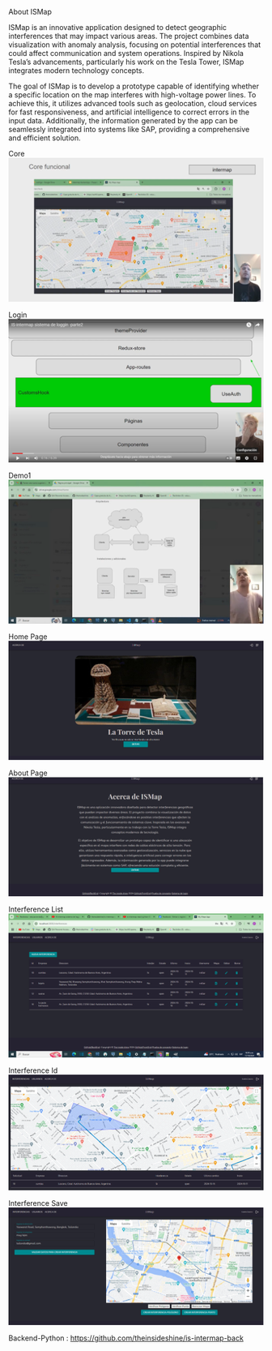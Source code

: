 About ISMap

ISMap is an innovative application designed to detect geographic interferences that may impact various areas. The project combines data visualization with anomaly analysis, focusing on potential interferences that could affect communication and system operations. Inspired by Nikola Tesla’s advancements, particularly his work on the Tesla Tower, ISMap integrates modern technology concepts.

The goal of ISMap is to develop a prototype capable of identifying whether a specific location on the map interferes with high-voltage power lines. To achieve this, it utilizes advanced tools such as geolocation, cloud services for fast responsiveness, and artificial intelligence to correct errors in the input data. Additionally, the information generated by the app can be seamlessly integrated into systems like SAP, providing a comprehensive and efficient solution.



Core
[![Core](public/images/video-presentacion.png)](https://youtu.be/oUnR56ElMRo )

Login
[![Login](public/images/video-login2.png)](https://youtu.be/jTzJwVuOlQM)

Demo1
[![Demo1](public/images/video-demo1.png)](https://youtu.be/O1qhujz8PV0)


Home Page 
![](public/images/tesla.png)

About Page 
![](public/images/about.png)

Interference List
![](public/images/interferenceList.png)

Interference Id
![](public/images/interferenceId.png)


Interference Save
![](public/images/interferencia_save.png)




Backend-Python : https://github.com/theinsideshine/is-intermap-back 

